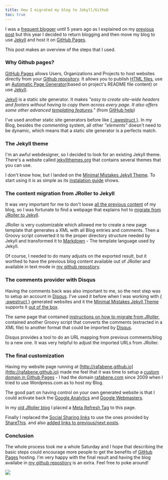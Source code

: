 ```yaml
---
title: How I migrated my blog to Jekyll/Github
toc: true
---
```


I was a [frequent blogger](/posts/) until 5 years ago as I explained on my [previous post](http://rafabene.com/2015/09/28/5-years-in-1-post/) but this year I decided to return blogging and then move my blog to use [Jekyll](https://jekyllrb.com/) and host it on [GitHub Pages](https://pages.github.com/).

This post makes an overview of the steps that I used.

### Why Github pages?


[GitHub Pages](https://pages.github.com/) allows Users, Organizations and Projects to host websites directly from your [Github repository](https://github.com/rafabene/rafabene.github.io). It allows you to publish [HTML files](https://help.github.com/articles/creating-project-pages-manually/), use an [Automatic Page Generator](https://help.github.com/articles/creating-pages-with-the-automatic-generator/)(based on project's README file content) or use [Jekyll](https://help.github.com/articles/using-jekyll-with-pages/).

[Jekyll](https://help.github.com/articles/using-jekyll-with-pages/) is a static site generator. It makes *"easy to create site-wide headers and footers without having to copy them across every page. It also offers some other advanced [templating features](http://jekyllrb.com/docs/templates/)."* (from [GitHub help](https://help.github.com/articles/using-jekyll-with-pages/))

I've used another static site generators before like [{ :awestruct }](http://awestruct.org/). In my Blog, besides the *commenting* system, all other *"elements"* doesn't need to be dynamic, which means that a static site generator is a perfects match.

### The Jekyll theme

I'm an awful webdesigner, so I decided to look for an existing Jekyll theme. There's a website called [jekyllthemes.org](http://jekyllthemes.org/) that contains several themes that you can use.

I don't know how, but I landed on the [Minimal Mistakes Jekyll Theme](https://mademistakes.com/work/minimal-mistakes-jekyll-theme/). To start using it is as simple as its [instalation guide](https://mademistakes.com/work/minimal-mistakes-jekyll-theme/#installation) shows.

### The content migration from JRoller to Jekyll

It was very important for me to don't loose [all the previous content](/posts/) of my blog, so I was fortunate to find a webpage that explains hot to [migrate from JRoller to Jekyll](http://www.pongasoft.com/blog/yan/misc/2011/03/02/migrating-jroller-401-to-jekyll/).

JRoller is very customizable which allowed me to create a new page template that generates a XML with all Blog entries and comments. Then a Groovy script converted it to the proper directory structure needed by Jekyll and transformed it to [Markdown](https://daringfireball.net/projects/markdown/) - The template language used by Jekyll.

Of course, I needed to do many adjusts on the exported result, but it worthed to have the previous blog content available out of JRoller and available in text mode in [my github repostiory](https://github.com/rafabene/rafabene.github.io).

### The comments provider with Disqus

Having the comments back was also important to me, so the next step was to setup an account in [Disqus](https://disqus.com/). I've used it before when I was working with [{ :awestruct }](http://awestruct.org/) generated websites and it the [Minimal Mistakes Jekyll Theme](https://mademistakes.com/work/minimal-mistakes-jekyll-theme/) supports it [out of the box](https://en.wikipedia.org/wiki/Out_of_the_box_(feature)).

The same page that contained [instructions on how to migrate from JRoller](http://www.pongasoft.com/blog/yan/misc/2011/03/02/migrating-jroller-401-to-jekyll/), contained another Groovy script that converts the comments (extracted in a XML file) to another format that could be imported by [Disqus](https://disqus.com/).

Disqus provides a tool to do an URL mapping from previous comments/blog to a new one. It was very helpful to adjust the imported URLs from JRoller.

### The final customization

Having my website page running at [http://rafabene.github.io](http://rafabene.github.io) made me feel that it was time to setup a [custom domain in Github Pages](https://help.github.com/articles/setting-up-a-custom-domain-with-github-pages/) - I had the domain  [rafabene.com](http://rafabene.com) since 2009 when I tried to use Wordpress.com as to host my Blog.

The good part on having control on your own generated website is that I could activate back the [Google Analytics](http://www.google.com/analytics/) and [Google Webmasters](https://www.google.com/webmasters/).

In my [old JRoller blog](http://www.jroller.com/rafaelbenevides/) I placed a [Meta Refresh Tag](http://webdesign.about.com/od/metataglibraries/a/aa080300a.htm) to this page.

Finally I replaced the [Social Sharing links](https://mmistakes.github.io/minimal-mistakes/theme-setup/#social-sharing-links) to use the ones provided by [ShareThis](http://www.sharethis.com/). and also [added links to previous/next posts](http://david.elbe.me/jekyll/2015/06/20/how-to-link-to-next-and-previous-post-with-jekyll.html).

### Conclusion

The whole process took me a whole Saturday and I hope that describing the basic steps could encourage more people to get the benefits of [GitHub Pages](https://pages.github.com/) hosting. I'm very happy with the final result and having the blog availabe in [my github repostiory](https://github.com/rafabene/rafabene.github.io) is an extra. Feel free to poke around!

![](http://www.ryadel.com/wp-content/uploads/2015/03/github-logo.png)
